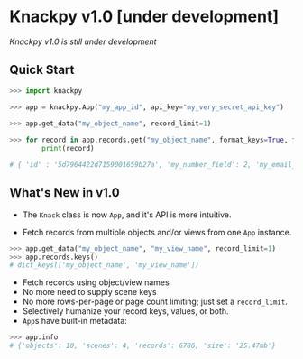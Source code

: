 # Knackpy v1.0 [under development]

*Knackpy v1.0 is still under development*

## Quick Start

```python
>>> import knackpy

>>> app = knackpy.App("my_app_id", api_key="my_very_secret_api_key")
   
>>> app.get_data("my_object_name", record_limit=1)

>>> for record in app.records.get("my_object_name", format_keys=True, format_values=True):
        print(record)

# { 'id' : '5d7964422d7159001659b27a', 'my_number_field': 2, 'my_email_field': 'knackpyuser@genius.town' }  

```

## What's New in v1.0

* The `Knack` class is now `App`, and it's API is more intuitive.

* Fetch records from multiple objects and/or views from one `App` instance.

```python
>>> app.get_data("my_object_name", "my_view_name", record_limit=1)
>>> app.records.keys()
# dict_keys(['my_object_name', 'my_view_name'])

```

* Fetch records using object/view names
* No more need to supply scene keys
* No more rows-per-page or page count limiting; just set a `record_limit`.
* Selectively humanize your record keys, values, or both. 
* `App`s have built-in metadata:

```python
>>> app.info
# {'objects': 10, 'scenes': 4, 'records': 6786, 'size': '25.47mb'}
```